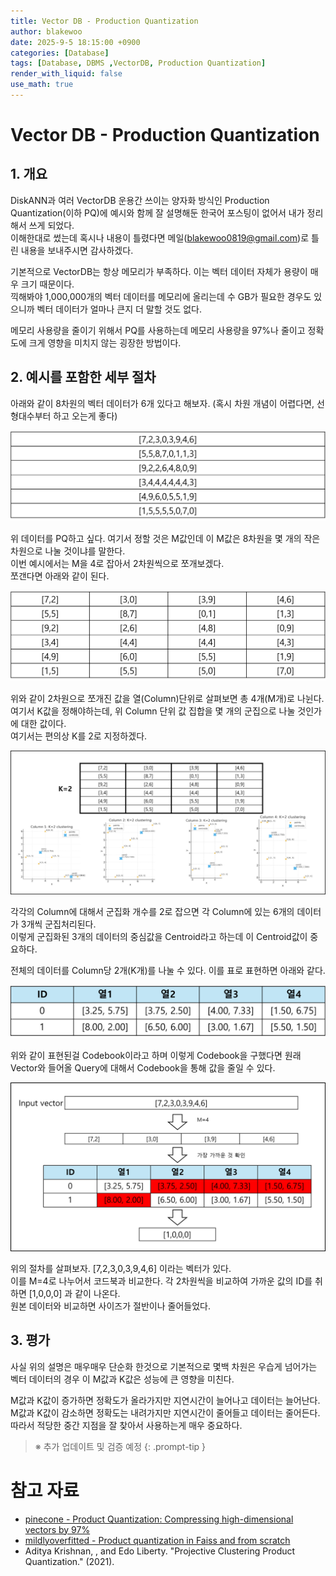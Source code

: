 ```yaml
---
title: Vector DB - Production Quantization
author: blakewoo
date: 2025-9-5 18:15:00 +0900
categories: [Database]
tags: [Database, DBMS ,VectorDB, Production Quantization]
render_with_liquid: false
use_math: true
---
```


# Vector DB - Production Quantization
## 1. 개요
DiskANN과 여러 VectorDB 운용간 쓰이는 양자화 방식인 Production Quantization(이하 PQ)에 예시와 함께
잘 설명해둔 한국어 포스팅이 없어서 내가 정리해서 쓰게 되었다.  
이해한대로 썼는데 혹시나 내용이 틀렸다면 메일(blakewoo0819@gmail.com)로 틀린 내용을 보내주시면 감사하겠다.

기본적으로 VectorDB는 항상 메모리가 부족하다. 이는 벡터 데이터 자체가 용량이 매우 크기 때문이다.   
끽해봐야 1,000,000개의 벡터 데이터를 메모리에 올리는데 수 GB가 필요한 경우도 있으니까 벡터 데이터가 얼마나 큰지 더 말할 것도 없다.

메모리 사용량을 줄이기 위해서 PQ를 사용하는데 메모리 사용량을 97%나 줄이고 정확도에 크게 영향을 미치지 않는 굉장한 방법이다.

## 2. 예시를 포함한 세부 절차
아래와 같이 8차원의 벡터 데이터가 6개 있다고 해보자. (혹시 차원 개념이 어렵다면, 선형대수부터 하고 오는게 좋다)   

![img.png](/assets/blog/database/vectordb/PQ/img.png)

위 데이터를 PQ하고 싶다. 여기서 정할 것은 M값인데 이 M값은 8차원을 몇 개의 작은 차원으로 나눌 것이냐를 말한다.   
이번 예시에서는 M을 4로 잡아서 2차원씩으로 쪼개보겠다.   
쪼갠다면 아래와 같이 된다.

![img_1.png](/assets/blog/database/vectordb/PQ/img_1.png)

위와 같이 2차원으로 쪼개진 값을 열(Column)단위로 살펴보면 총 4개(M개)로 나뉜다.   
여기서 K값을 정해야하는데, 위 Column 단위 값 집합을 몇 개의 군집으로 나눌 것인가에 대한 값이다.   
여기서는 편의상 K를 2로 지정하겠다.

![img_2.png](/assets/blog/database/vectordb/PQ/img_2.png)

각각의 Column에 대해서 군집화 개수를 2로 잡으면 각 Column에 있는 6개의 데이터가 3개씩 군집처리된다.   
이렇게 군집화된 3개의 데이터의 중심값을 Centroid라고 하는데 이 Centroid값이 중요하다.    

전체의 데이터를 Column당 2개(K개)를 나눌 수 있다. 이를 표로 표현하면 아래와 같다.

![img_3.png](/assets/blog/database/vectordb/PQ/img_3.png)

위와 같이 표현된걸 Codebook이라고 하며 이렇게 Codebook을 구했다면 원래 Vector와 들어올 Query에 대해서
Codebook을 통해 값을 줄일 수 있다.

![img_4.png](/assets/blog/database/vectordb/PQ/img_4.png)

위의 절차를 살펴보자. [7,2,3,0,3,9,4,6] 이라는 벡터가 있다.   
이를 M=4로 나누어서 코드북과 비교한다. 각 2차원씩을 비교하여 가까운 값의 ID를 취하면 [1,0,0,0] 과 같이 나온다.   
원본 데이터와 비교하면 사이즈가 절반이나 줄어들었다.

## 3. 평가
사실 위의 설명은 매우매우 단순화 한것으로 기본적으로 몇백 차원은 우습게 넘어가는 벡터 데이터의 경우 이 M값과 K값은
성능에 큰 영향을 미친다.

M값과 K값이 증가하면 정확도가 올라가지만 지연시간이 늘어나고 데이터는 늘어난다.   
M값과 K값이 감소하면 정확도는 내려가지만 지연시간이 줄어들고 데이터는 줄어든다.   
따라서 적당한 중간 지점을 잘 찾아서 사용하는게 매우 중요하다.

> ※ 추가 업데이트 및 검증 예정
{: .prompt-tip }

# 참고 자료
- [pinecone - Product Quantization: Compressing high-dimensional vectors by 97%](https://www.pinecone.io/learn/series/faiss/product-quantization/)
- [mildlyoverfitted - Product quantization in Faiss and from scratch](https://www.youtube.com/watch?v=PNVJvZEkuXo)
- Aditya Krishnan, , and Edo Liberty. "Projective Clustering Product Quantization." (2021).

